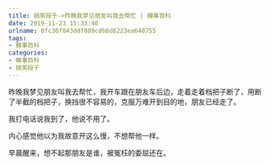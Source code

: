 ```yaml
---
title: 搞笑段子->昨晚我梦见朋友叫我去帮忙 | 糗事百科
date: 2019-11-23 15:33:40
urlname: 0fc36f843ddf889cdb6d6223ea648755
tags: 
- 糗事百科
categories:
- 糗事百科
- 搞笑段子
---
```

昨晚我梦见朋友叫我去帮忙，我开车跟在朋友车后边，走着走着档把子断了，用断了半截的档把子，换挡很不容易的，克服万难开到目的地，朋友已经走了。

我打电话说我到了，他说不用了。

内心感觉他以为我故意开这么慢，不想帮他一样。

早晨醒来，想不起那朋友是谁，被冤枉的委屈还在。


